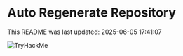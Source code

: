# Auto Regenerate Repository

This README was last updated: 2025-06-05 17:41:07

 ![TryHackMe](https://tryhackme.com/badge/533634)